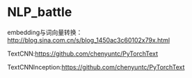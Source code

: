# NLP_battle

embedding与词向量转换：http://blog.sina.com.cn/s/blog_1450ac3c60102x79x.html

TextCNN:https://github.com/chenyuntc/PyTorchText

TextCNNInception:https://github.com/chenyuntc/PyTorchText
